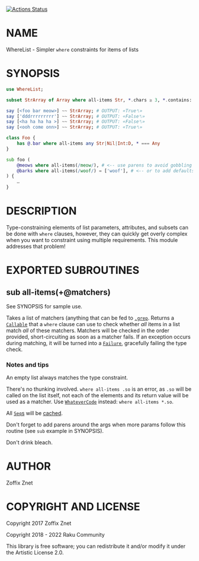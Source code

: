[![Actions Status](https://github.com/raku-community-modules/WhereList/actions/workflows/test.yml/badge.svg)](https://github.com/raku-community-modules/WhereList/actions)

NAME
====

WhereList - Simpler `where` constraints for items of lists

SYNOPSIS
========

```raku
use WhereList;

subset StrArray of Array where all-items Str, *.chars ≥ 3, *.contains: any <o a e>;

say [<foo bar meow>] ~~ StrArray; # OUTPUT: «True␤»
say ['dddrrrrrrrrr'] ~~ StrArray; # OUTPUT: «False␤»
say [<ha ha ha ha >] ~~ StrArray; # OUTPUT: «False␤»
say [<ooh come onn>] ~~ StrArray; # OUTPUT: «True␤»

class Foo {
    has @.bar where all-items any Str|Nil|Int:D, * === Any
}

sub foo (
    @meows where all-items(/meow/), # <-- use parens to avoid gobbling of params that follow
    @barks where all-items(/woof/) = ['woof'], # <-- or to add defaults
) {
    …
}
```

DESCRIPTION
===========

Type-constraining elements of list parameters, attributes, and subsets can be done with `where` clauses, however, they can quickly get overly complex when you want to constraint using multiple requirements. This module addresses that problem!

EXPORTED SUBROUTINES
====================

sub all-items(+@matchers)
-------------------------

See SYNOPSIS for sample use.

Takes a list of matchers (anything that can be fed to [`.grep`](https://docs.raku.org/routine/grep). Returns a [`Callable`](https://docs.raku.org/type/Callable) that a `where` clause can use to check whether *all* items in a list match *all* of these matchers. Matchers will be checked in the order provided, short-circuiting as soon as a matcher fails. If an exception occurs during matching, it will be turned into a [`Failure`](https://docs.raku.org/type/Failure), gracefully failing the type check.

### Notes and tips

An empty list always matches the type constraint.

There's no thunking involved. `where all-items .so` is an error, as `.so` will be called on the list itself, not each of the elements and its return value will be used as a matcher. Use [`WhateverCode`](https://docs.raku.org/type/WhateverCode) instead: `where all-items *.so`.

All [`Seq`s](https://docs.raku.org/type/Seq) will be [cached](https://docs.raku.org/type/Seq).

Don't forget to add parens around the args when more params follow this routine (see `sub` example in SYNOPSIS).

Don't drink bleach.

AUTHOR
======

Zoffix Znet

COPYRIGHT AND LICENSE
=====================

Copyright 2017 Zoffix Znet

Copyright 2018 - 2022 Raku Community

This library is free software; you can redistribute it and/or modify it under the Artistic License 2.0.

